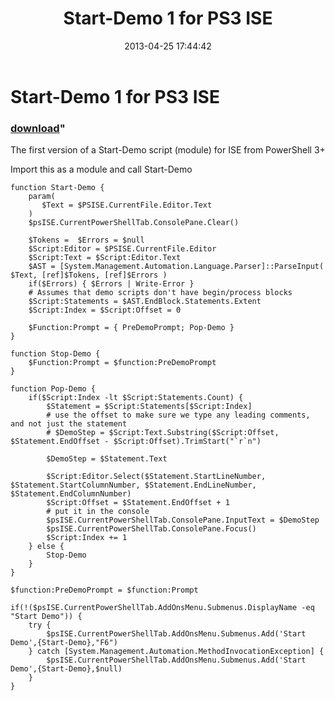 ﻿---
pid:            4132
parent:         0
children:       
poster:         Joel Bennett
title:          Start-Demo 1 for PS3 ISE
date:           2013-04-25 17:44:42
format:         posh
---

# Start-Demo 1 for PS3 ISE

### [download](4132.ps1)"

The first version of a Start-Demo script (module) for ISE from PowerShell 3+

Import this as a module and call Start-Demo

```posh
function Start-Demo {
    param(
       $Text = $PSISE.CurrentFile.Editor.Text
    )
    $psISE.CurrentPowerShellTab.ConsolePane.Clear()

    $Tokens =  $Errors = $null
    $Script:Editor = $PSISE.CurrentFile.Editor
    $Script:Text = $Script:Editor.Text
    $AST = [System.Management.Automation.Language.Parser]::ParseInput( $Text, [ref]$Tokens, [ref]$Errors )
    if($Errors) { $Errors | Write-Error }
    # Assumes that demo scripts don't have begin/process blocks
    $Script:Statements = $AST.EndBlock.Statements.Extent
    $Script:Index = $Script:Offset = 0

    $Function:Prompt = { PreDemoPrompt; Pop-Demo }
}

function Stop-Demo {
    $Function:Prompt = $function:PreDemoPrompt
}

function Pop-Demo {
    if($Script:Index -lt $Script:Statements.Count) {
        $Statement = $Script:Statements[$Script:Index]
        # use the offset to make sure we type any leading comments, and not just the statement
        # $DemoStep = $Script:Text.Substring($Script:Offset, $Statement.EndOffset - $Script:Offset).TrimStart("`r`n")
        
        $DemoStep = $Statement.Text

        $Script:Editor.Select($Statement.StartLineNumber, $Statement.StartColumnNumber, $Statement.EndLineNumber, $Statement.EndColumnNumber)
        $Script:Offset = $Statement.EndOffset + 1
        # put it in the console
        $psISE.CurrentPowerShellTab.ConsolePane.InputText = $DemoStep
        $psISE.CurrentPowerShellTab.ConsolePane.Focus()
        $Script:Index += 1
    } else {
        Stop-Demo
    }
}

$function:PreDemoPrompt = $function:Prompt

if(!($psISE.CurrentPowerShellTab.AddOnsMenu.Submenus.DisplayName -eq "Start Demo")) {
    try {
        $psISE.CurrentPowerShellTab.AddOnsMenu.Submenus.Add('Start Demo',{Start-Demo},"F6")
    } catch [System.Management.Automation.MethodInvocationException] {
        $psISE.CurrentPowerShellTab.AddOnsMenu.Submenus.Add('Start Demo',{Start-Demo},$null)
    }
}
```
